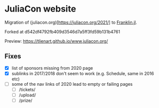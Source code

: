 # JuliaCon website

Migration of (juliacon.org)[https://juliacon.org/2021/] to [Franklin.jl](https://github.com/tlienart/Franklin.jl).

Forked at d542df4792fb409d3546d7a5ff3fd59b131b4761

Preview: https://tlienart.github.io/www.juliacon.org/

## Fixes

* [x] list of sponsors missing from 2020 page
* [x] sublinks in 2017/2018 don't seem to work (e.g. Schedule, same in 2016 etc)
* [ ] some of the nav links of 2020 lead to empty or failing pages
  * [ ] /tickets/
  * [ ] /upload/
  * [ ] /prize/
